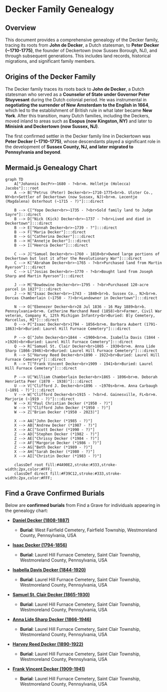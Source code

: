 # Decker Family Genealogy

## Overview
This document provides a comprehensive genealogy of the Decker family, tracing its roots from **John de Decker**, a Dutch statesman, to **Peter Decker (~1710-1775)**, the founder of Deckertown (now Sussex Borough, NJ), and through subsequent generations. This includes land records, historical migrations, and significant family members.

## **Origins of the Decker Family**
The Decker family traces its roots back to **John de Decker**, a Dutch statesman who served as a **Counselor of State under Governor Peter Stuyvesant** during the Dutch colonial period. He was instrumental in **negotiating the surrender of New Amsterdam to the English in 1664**, which led to the establishment of British rule in what later became **New York**. After this transition, many Dutch families, including the Deckers, moved inland to areas such as **Esopus (now Kingston, NY)** and later to **Minisink and Deckertown (now Sussex, NJ)**.

The first confirmed settler in the Decker family line in Deckertown was **Peter Decker (~1710-1775)**, whose descendants played a significant role in the development of **Sussex County, NJ, and later migrated to Pennsylvania and beyond**.

## **Mermaid.js Genealogy Chart**
```mermaid
graph TD
    A["Johannis DecPr>~1680 - ?<br>m. Helletje (Holecca) Jacobs"]:::root
    A --> B["Petrus (Peter) Decker<br>~1710-1775<br>b. Ulster Co., NY<br>Settler of Deckertown (now Sussex, NJ)<br>m. Lecentje (Magdalena) Osterhout (~1715 - ?)"]:::direct

    B --> C["Yope Decker<br>~1735 - ?<br>Sold family land to Judge Sayre"]:::direct
    B --> D["Nick (Kick) Decker<br>~1737 - ?<br>Lived and died in Deckertown"]:::direct
    B --> E["Hannah Decker<br>~1739 - ?"]:::direct
    B --> F["Maria Decker"]:::direct
    B --> G["Catherina Decker"]:::direct
    B --> H["Annetje Decker"]:::direct
    B --> I["Heerca Decker"]:::direct

    C --> J["Samuel Decker<br>~1760 - 1810<br>Owned large portions of Deckertown but lost it after the Revolutionary War"]:::direct
    C --> K["Abraham Decker<br>~1765 - ?<br>Purchased land from Martin Ryerson"]:::direct
    C --> L["Josias Decker<br>~1770 - ?<br>Bought land from Joseph Sharp and Martin Ryerson"]:::direct

    J --> M["Bowdewine Decker<br>~1795 - ?<br>Purchased 120-acre parcel in 1827"]:::direct
    J --> N["Isaac Decker<br>~1743 - 1840<br>b. Sussex Co., NJ<br>m. Dorcas Chamberlain (~1750 - ?)<br>Landowner in Deckertown"]:::direct

    N --> O["Ebenezer Decker<br>28 Jul 1836 - 16 May 1889<br>b. Pennsylvania<br>m. Catherine Marchand Reed (1858)<br>Farmer, Civil War veteran, Company K, 12th Michigan Infantry<br>Buried: Bly Cemetery, Marcellus, MI"]:::direct
    O --> P["Isaac Decker<br>1794 - 1856<br>m. Barbara Aubert (1791-1863)<br>Buried: Laurel Hill Furnace Cemetery"]:::direct

    P --> Q["John Decker<br>1844 - <1900<br>m. Isabella Davis (1844 - >1920)<br>Buried: Laurel Hill Furnace Cemetery"]:::direct
    Q --> R["Samuel St. Clair Decker<br>1865 - 1930<br>m. Anna Lide Sharp (1866-1946)<br>Buried: Laurel Hill Furnace Cemetery"]:::direct
    R --> S["Harvey Reed Decker<br>1890 - 1922<br>Buried: Laurel Hill Furnace Cemetery"]:::direct
    R --> T["Frank Vincent Decker<br>1909 - 1941<br>Buried: Laurel Hill Furnace Cemetery"]:::direct

    P --> U["William Chamberlain Decker<br>1865 - 1896<br>m. Deborah Henrietta Peer (1870 - 1938)"]:::direct
    U --> V["Clifford J. Decker<br>1896 - ~1970s<br>m. Anna Carbaugh (~1891 - ?)"]:::direct
    V --> W["Clifford Decker<br>1915 - ?<br>d. Gainesville, FL<br>m. Marjorie (~1919 - ?)"]:::direct
    W --> X["Paul Christian Decker (*1950 - ?)"]
    W --> Y["Clifford John Decker (*1950 - ?)"]
    W --> Z["Brian Decker (*1950 - 2023)"]

    X --> AA["John Decker (*1985 - ?)"]
    X --> AB["Andrew Decker (*1987 - ?)"]
    X --> AC["Scott Decker (*1990 - ?)"]
    Z --> AD["Stephen Decker (*1982 - ?)"]
    Z --> AE["Chrissy Decker (*1984 - ?)"]
    Z --> AF["Margorie Decker (*1986 - ?)"]
    Z --> AG["Beth Decker (*1989 - ?)"]
    X --> AH["Sarah Decker (*1980 - ?)"]
    X --> AI["Christin Decker (*1983 - ?)"]

    classDef root fill:#4A90E2,stroke:#333,stroke-width:2px,color:#FFF;
    classDef direct fill:#F39C12,stroke:#333,stroke-width:2px,color:#FFF;
```
## **Find a Grave Confirmed Burials**
Below are **confirmed burials** from Find a Grave for individuals appearing in the genealogy chart:

- **[Daniel Decker (1808-1887)](https://www.findagrave.com/memorial/57753620/daniel-decker)**  
  - **Burial**: West Fairfield Cemetery, Fairfield Township, Westmoreland County, Pennsylvania, USA

- **[Isaac Decker (1794-1856)](https://www.findagrave.com/memorial/33333214/isaac-decker)**  
  - **Burial**: Laurel Hill Furnace Cemetery, Saint Clair Township, Westmoreland County, Pennsylvania, USA

- **[Isabella Davis Decker (1844-1920)](https://www.findagrave.com/memorial/86567652/isabella-decker)**  
  - **Burial**: Laurel Hill Furnace Cemetery, Saint Clair Township, Westmoreland County, Pennsylvania, USA

- **[Samuel St. Clair Decker (1865-1930)](https://www.findagrave.com/memorial/125481647/samuel-st._clair-decker)**  
  - **Burial**: Laurel Hill Furnace Cemetery, Saint Clair Township, Westmoreland County, Pennsylvania, USA

- **[Anna Lide Sharp Decker (1866-1946)](https://www.findagrave.com/memorial/125481679/anna-lide-decker)**  
  - **Burial**: Laurel Hill Furnace Cemetery, Saint Clair Township, Westmoreland County, Pennsylvania, USA

- **[Harvey Reed Decker (1890-1922)](https://www.findagrave.com/memorial/85048797/harvey-reed-decker)**  
  - **Burial**: Laurel Hill Furnace Cemetery, Saint Clair Township, Westmoreland County, Pennsylvania, USA

- **[Frank Vincent Decker (1909-1941)](https://www.findagrave.com/memorial/125484972/frank-vincent-decker)**  
  - **Burial**: Laurel Hill Furnace Cemetery, Saint Clair Township, Westmoreland County, Pennsylvania, USA

